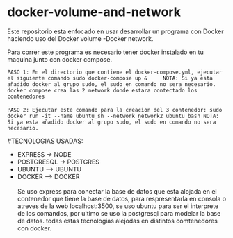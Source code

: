 # docker-volume-and-network
Este repositorio esta enfocado en usar desarrollar un programa con Docker haciendo uso del Docker volume -Docker network.

Para correr este programa es necesario tener docker instalado en tu maquina junto con docker compose.



``
   PASO 1: En el directorio que contiene el docker-compose.yml, ejecutar el siguiente comando sudo docker-compose up &    
   NOTA: Si ya esta añadido docker al grupo sudo, el sudo en comando no sera necesario. docker compose crea las 2 network donde estara contectado los contenedores
``
<br><br>
``
PASO 2: Ejecutar este comando para la creacion del 3 contenedor: sudo docker run -it --name ubuntu_sh --network network2 ubuntu bash
NOTA: Si ya esta añadido docker al grupo sudo, el sudo en comando no sera necesario.
``


#TECNOLOGIAS USADAS:
* EXPRESS -> NODE
* POSTGRESQL -> POSTGRES
* UBUNTU --> UBUNTU
* DOCKER --> DOCKER
<br><br>
Se uso express para conectar la base de datos que esta alojada en el contenedor que tiene la base de datos, para respresentarla en consola o atreves de la web localhost:3500, se uso ubuntu para ser el interprete de los comandos, por ultimo se uso la postgresql para modelar la base de datos. todas estas tecnologias alejodas en distintos comtenedores con docker.
